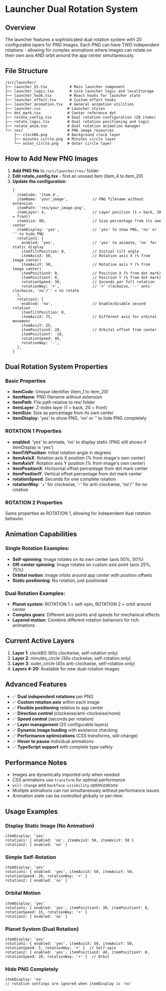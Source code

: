 # Launcher Dual Rotation System

## Overview
The launcher features a sophisticated dual rotation system with 20 configurable layers for PNG images. Each PNG can have TWO independent rotations - allowing for complex animations where images can rotate on their own axis AND orbit around the app center simultaneously.

## File Structure
```
/src/launcher/
├── launcher_UI.tsx          # Main launcher component
├── launcher_logic.tsx       # Core launcher logic and localStorage  
├── launcher_hook.tsx        # React hooks for launcher state
├── launcher_effect.tsx      # Custom effect hooks
├── launcher_animation.tsx   # General animation utilities
├── launcher.css            # Launcher styles
├── dot_mark.tsx            # Center reference dot
├── rotate_config.tsx       # Dual rotation configuration (20 items)
├── rotate_logic.tsx        # Dual rotation positioning and logic
├── rotate_anim.tsx         # Dual rotation animation manager
└── res/                    # PNG image resources
    ├── clockBG.png         # Background clock layer
    ├── minutes_circle.png  # Minutes circle layer
    └── outer_circle.png    # Outer circle layer
```

## How to Add New PNG Images

1. **Add PNG file** to `/src/launcher/res/` folder
2. **Edit rotate_config.tsx** - find an unused item (item_4 to item_20)
3. **Update the configuration**:
   ```tsx
   {
     itemCode: 'item_4',
     itemName: 'your_image',           // PNG filename without extension
     itemPath: 'res/your_image.png',
     itemLayer: 4,                     // Layer position (1 = back, 20 = front)
     itemSize: 60,                     // Size percentage from its own center
     itemDisplay: 'yes',               // 'yes' to show PNG, 'no' or '' to hide PNG
     rotation1: {
       enabled: 'yes',                 // 'yes' to animate, 'no' for static display
       itemTiltPosition: 0,            // Initial tilt angle
       itemAxisX: 50,                  // Rotation axis X (% from image center)
       itemAxisY: 50,                  // Rotation axis Y (% from image center)
       itemPositionX: 0,               // Position X (% from dot mark)
       itemPositionY: 0,               // Position Y (% from dot mark)
       rotationSpeed: 30,              // Seconds per full rotation
       rotationWay: '+',               // '+' clockwise, '-' anti-clockwise, 'no'/'' = no rotate
     },
     rotation2: {
       enabled: 'no',                  // Enable/disable second rotation
       itemTiltPosition: 0,
       itemAxisX: 75,                  // Different axis for orbital movement
       itemAxisY: 25,
       itemPositionX: 20,              // Orbital offset from center
       itemPositionY: -10,
       rotationSpeed: 45,
       rotationWay: '-',
     },
   }
   ```

## Dual Rotation System Properties

### Basic Properties
- **itemCode**: Unique identifier (item_1 to item_20)
- **itemName**: PNG filename without extension
- **itemPath**: File path relative to res/ folder
- **itemLayer**: Z-index layer (1 = back, 20 = front)
- **itemSize**: Size as percentage from its own center
- **itemDisplay**: 'yes' to show PNG, 'no' or '' to hide PNG completely

### ROTATION 1 Properties
- **enabled**: 'yes' to animate, 'no' to display static (PNG still shows if itemDisplay is 'yes')
- **itemTiltPosition**: Initial rotation angle in degrees
- **itemAxisX**: Rotation axis X position (% from image's own center)
- **itemAxisY**: Rotation axis Y position (% from image's own center)
- **itemPositionX**: Horizontal offset percentage from dot mark center
- **itemPositionY**: Vertical offset percentage from dot mark center
- **rotationSpeed**: Seconds for one complete rotation
- **rotationWay**: '+' for clockwise, '-' for anti-clockwise, 'no'/'' for no rotation

### ROTATION 2 Properties
Same properties as ROTATION 1, allowing for independent dual rotation behavior.

## Animation Capabilities

### Single Rotation Examples:
- **Self-spinning**: Image rotates on its own center (axis 50%, 50%)
- **Off-center spinning**: Image rotates on custom axis point (axis 25%, 75%)
- **Orbital motion**: Image orbits around app center with position offsets
- **Static positioning**: No rotation, just positioned

### Dual Rotation Examples:
- **Planet system**: ROTATION 1 = self-spin, ROTATION 2 = orbit around center
- **Complex gears**: Different axis points and speeds for mechanical effects
- **Layered motion**: Combine different rotation behaviors for rich animations

## Current Active Layers

1. **Layer 1**: clockBG (60s clockwise, self-rotation only)
2. **Layer 2**: minutes_circle (30s clockwise, self-rotation only)  
3. **Layer 3**: outer_circle (45s anti-clockwise, self-rotation only)
4. **Layers 4-20**: Available for new dual-rotation images

## Advanced Features

- ✅ **Dual independent rotations** per PNG
- ✅ **Custom rotation axis** within each image
- ✅ **Flexible positioning** relative to app center
- ✅ **Direction control** (clockwise/anti-clockwise/none)
- ✅ **Speed control** (seconds per rotation)
- ✅ **Layer management** (20 configurable layers)
- ✅ **Dynamic image loading** with existence checking
- ✅ **Performance optimizations** (CSS transforms, will-change)
- ✅ **Hover to pause** individual animations
- ✅ **TypeScript support** with complete type safety

## Performance Notes

- Images are dynamically imported only when needed
- CSS animations use `transform` for optimal performance
- `will-change` and `backface-visibility` optimizations
- Multiple animations can run simultaneously without performance issues
- Animation state can be controlled globally or per-item

## Usage Examples

### Display Static Image (No Animation)
```tsx
itemDisplay: 'yes'
rotation1: { enabled: 'no', itemAxisX: 50, itemAxisY: 50 }
rotation2: { enabled: 'no' }
```

### Simple Self-Rotation
```tsx
itemDisplay: 'yes'
rotation1: { enabled: 'yes', itemAxisX: 50, itemAxisY: 50, rotationSpeed: 20, rotationWay: '+' }
rotation2: { enabled: 'no' }
```

### Orbital Motion
```tsx
itemDisplay: 'yes'
rotation1: { enabled: 'yes', itemPositionX: 30, itemPositionY: 0, rotationSpeed: 15, rotationWay: '+' }
rotation2: { enabled: 'no' }
```

### Planet System (Dual Rotation)
```tsx
itemDisplay: 'yes'
rotation1: { enabled: 'yes', itemAxisX: 50, itemAxisY: 50, rotationSpeed: 5, rotationWay: '+' }  // Self-spin
rotation2: { enabled: 'yes', itemPositionX: 40, itemPositionY: 0, rotationSpeed: 20, rotationWay: '+' }  // Orbit
```

### Hide PNG Completely
```tsx
itemDisplay: 'no'
// rotation settings are ignored when itemDisplay is 'no'
```